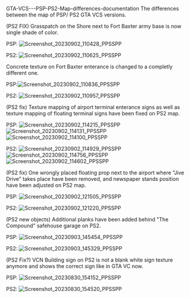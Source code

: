 GTA-VCS---PSP-PS2-Map-differences-documentation
The differences between the map of PSP/ PS2 GTA VCS versions.

(PS2 FIX) Grasspatch on the Shore next to Fort Baxter army base is now single shade of color.

PSP:
![Screenshot_20230902_110428_PPSSPP](https://github.com/Domiiniik/GTA-VCS---PSP-PS2-Map-differences-documentation/assets/30195961/7e1b26ee-29c2-45eb-8dc8-b33a559a3f80)

PS2:
![Screenshot_20230902_110625_PPSSPP](https://github.com/Domiiniik/GTA-VCS---PSP-PS2-Map-differences-documentation/assets/30195961/952f52a0-ab51-4159-ac0b-ef24b7961013)

Concrete texture on Fort Baxter enterance is changed to a completly different one.

PSP:![Screenshot_20230902_110836_PPSSPP](https://github.com/Domiiniik/GTA-VCS---PSP-PS2-Map-differences-documentation/assets/30195961/4dfc109c-6b30-4eed-a7da-a2af8615f82a)

PS2:
![Screenshot_20230902_110957_PPSSPP](https://github.com/Domiiniik/GTA-VCS---PSP-PS2-Map-differences-documentation/assets/30195961/211bd96f-d4d2-4731-966c-de1de0165ccd)

(PS2 fix) Texture mapping of airport terminal enterance signs as well as texture mapping of floating terminal signs have been fixed on PS2 map.

PSP:
![Screenshot_20230902_114215_PPSSPP](https://github.com/Domiiniik/GTA-VCS---PSP-PS2-Map-differences-documentation/assets/30195961/a15188a6-c8c5-4aaf-9b36-f697191ba61e)
![Screenshot_20230902_114131_PPSSPP](https://github.com/Domiiniik/GTA-VCS---PSP-PS2-Map-differences-documentation/assets/30195961/85e4f983-d6da-4203-ab5b-f3e395e574e6)
![Screenshot_20230902_114100_PPSSPP](https://github.com/Domiiniik/GTA-VCS---PSP-PS2-Map-differences-documentation/assets/30195961/1fd1b2a0-8239-40eb-87a5-1d1cc7482e89)

PS2:
![Screenshot_20230902_114929_PPSSPP](https://github.com/Domiiniik/GTA-VCS---PSP-PS2-Map-differences-documentation/assets/30195961/4a5fd789-816a-44d8-9586-cea40e593adf)
![Screenshot_20230902_114756_PPSSPP](https://github.com/Domiiniik/GTA-VCS---PSP-PS2-Map-differences-documentation/assets/30195961/08c53890-559e-44ad-a083-6f3f8a54afb5)
![Screenshot_20230902_114602_PPSSPP](https://github.com/Domiiniik/GTA-VCS---PSP-PS2-Map-differences-documentation/assets/30195961/c9422226-1418-484f-acbd-0d225ed3583a)

(PS2 fix) One wrongly placed floating prop next to the airport where "Jive Drive" takes place have been removed, and newspaper stands position have been adjusted on PS2 map.

PSP:
![Screenshot_20230902_121505_PPSSPP](https://github.com/Domiiniik/GTA-VCS---PSP-PS2-Map-differences-documentation/assets/30195961/837a99d7-dd62-40d9-98f4-077bad32be0f)

PS2:
![Screenshot_20230902_121220_PPSSPP](https://github.com/Domiiniik/GTA-VCS---PSP-PS2-Map-differences-documentation/assets/30195961/57909571-3e6e-497e-80ea-9c9bf151edda)

(PS2 new objects) Additional planks have been added behind "The Compound" safehouse garage on PS2.

PSP:
![Screenshot_20230903_145454_PPSSPP](https://github.com/Domiiniik/GTA-VCS---PSP-PS2-Map-differences-documentation/assets/30195961/ca5a20c1-7868-41ee-8180-6314feba3818)

PS2:
![Screenshot_20230903_145329_PPSSPP](https://github.com/Domiiniik/GTA-VCS---PSP-PS2-Map-differences-documentation/assets/30195961/28e0153c-ae47-4ada-9908-5e0bf3c8b90c)


(PS2 Fix?) VCN Building sign on PS2 is not a blank white sign texture anymore and shows the correct sign like in GTA VC now.

PSP:
![Screenshot_20230830_154152_PPSSPP](https://github.com/Domiiniik/GTA-VCS---PSP-PS2-Map-differences-documentation/assets/30195961/81ecaa72-4ea7-411b-aac0-4ccdbe6c9f23)

PS2:
![Screenshot_20230830_154520_PPSSPP](https://github.com/Domiiniik/GTA-VCS---PSP-PS2-Map-differences-documentation/assets/30195961/63f7c970-65af-4b7e-8a32-953084221b37)
